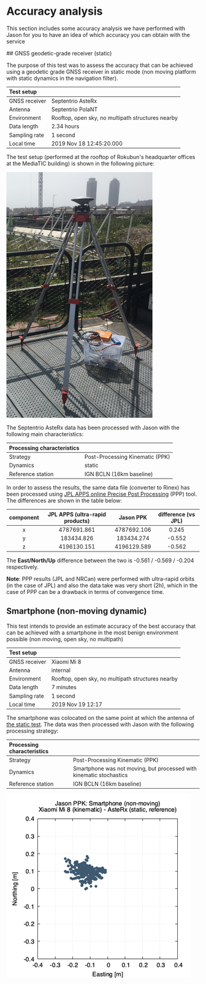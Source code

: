 # Accuracy analysis

This section includes some accuracy analysis we have performed with Jason for
you to have an idea of which accuracy you can obtain with the service

## GNSS geodetic-grade receiver (static)

The purpose of this test was to assess the accuracy that can be achieved using
a geodetic grade GNSS receiver in static mode (non moving platform with 
static dynamics in the navigation filter).

|Test setup||
|:----|:------|
|GNSS receiver | Septentrio AsteRx|
|Antenna | Septentrio PolaNT |
|Environment | Rooftop, open sky, no multipath structures nearby |
|Data length |  2.34 hours |
|Sampling rate | 1 second |
|Local time | 2019 Nov 18  12:45:20.000 |

The test setup (performed at the rooftop of Rokubun's headquarter offices at the
MediaTIC building) is shown in the following picture:

![AsteRx test setup](images/septentrio_static_test_mediatic_updated.jpeg "AsteRx test setup")

The Septentrio AsteRx data has been processed with Jason with the following
main characteristics:

|Processing characteristics||
|:---|:---|
|Strategy| Post-Processing Kinematic (PPK)|
|Dynamics| static |
|Reference station | IGN BCLN (16km baseline) |

In order to assess the results, the same data file (converter to Rinex) has been
processed using [JPL APPS online Precise Post Processing](http://apps.gdgps.net/) (PPP) 
tool. The differences are shown in the table below:

|component| JPL APPS (ultra-rapid products) | Jason PPK | difference (vs JPL)|
|:---:|:---:|:----:|:----:|
| x       |    4787691.861     | 4787692.106 |     0.245 |
| y       |    183434.826      |  183434.274 |    -0.552 |
| z       |    4196130.151     | 4196129.589 |    -0.562 |

The **East/North/Up** difference between the two is -0.561 / -0.569 / -0.204 respectively.

**Note**: PPP results (JPL and NRCan) were performed with
ultra-rapid orbits (in the case of JPL) and also the data take was very short
(2h), which in the case of PPP can be a drawback in terms of convergence time.

## Smartphone (non-moving dynamic)

This test intends to provide an estimate accuracy of the best accuracy that can
be achieved with a smartphone in the most benign environment possible (non moving,
open sky, no multipath)

|Test setup||
|:----|:------|
|GNSS receiver | Xiaomi Mi 8 |
|Antenna | internal |
|Environment | Rooftop, open sky, no multipath structures nearby |
|Data length |  7 minutes |
|Sampling rate | 1 second |
|Local time | 2019 Nov 19  12:17 |

The smartphone was colocated on the same point at which the antenna of
[the static test](#gnss-geodetic-grade-receiver-static). The data was then
processed with Jason with the following processing strategy:

|Processing characteristics||
|:---|:---|
|Strategy| Post-Processing Kinematic (PPK)|
|Dynamics| Smartphone was not moving, but processed with kinematic stochastics |
|Reference station | IGN BCLN (16km baseline) |

![Easting/Northing error (smartphone dynamic)](images/mi8_ppk-kine_BCLN_enu.png "Easting/Northing error: Xiaomi Mi 8 (kinematic) - AsteRx(static)")
